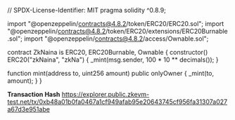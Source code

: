 // SPDX-License-Identifier: MIT
pragma solidity ^0.8.9;

import "@openzeppelin/contracts@4.8.2/token/ERC20/ERC20.sol";
import "@openzeppelin/contracts@4.8.2/token/ERC20/extensions/ERC20Burnable.sol";
import "@openzeppelin/contracts@4.8.2/access/Ownable.sol";

contract ZkNaina is ERC20, ERC20Burnable, Ownable {
    constructor() ERC20("zkNaina", "zkNa") {
        _mint(msg.sender, 100 * 10 ** decimals());
    }

  function mint(address to, uint256 amount) public onlyOwner {
        _mint(to, amount);
    }
}

**Transaction Hash**
https://explorer.public.zkevm-test.net/tx/0xb48a01b0fa0467a1cf949afab95e20643745cf956fa31307a027a67d3e951abe
